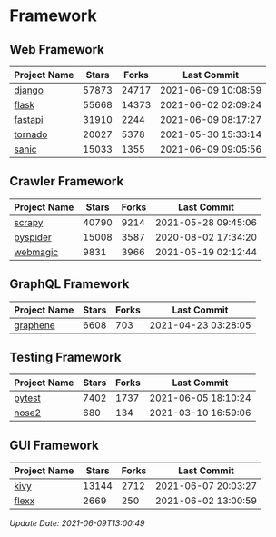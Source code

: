# Framework

## Web Framework
| Project Name | Stars | Forks | Last Commit |
| ------------ | ----- | ----- | ----------- |
| [django](https://github.com/django/django) | 57873 | 24717 | 2021-06-09 10:08:59 |
| [flask](https://github.com/pallets/flask) | 55668 | 14373 | 2021-06-02 02:09:24 |
| [fastapi](https://github.com/tiangolo/fastapi) | 31910 | 2244 | 2021-06-09 08:17:27 |
| [tornado](https://github.com/tornadoweb/tornado) | 20027 | 5378 | 2021-05-30 15:33:14 |
| [sanic](https://github.com/sanic-org/sanic) | 15033 | 1355 | 2021-06-09 09:05:56 |

## Crawler Framework
| Project Name | Stars | Forks | Last Commit |
| ------------ | ----- | ----- | ----------- |
| [scrapy](https://github.com/scrapy/scrapy) | 40790 | 9214 | 2021-05-28 09:45:06 |
| [pyspider](https://github.com/binux/pyspider) | 15008 | 3587 | 2020-08-02 17:34:20 |
| [webmagic](https://github.com/code4craft/webmagic) | 9831 | 3966 | 2021-05-19 02:12:44 |

## GraphQL Framework
| Project Name | Stars | Forks | Last Commit |
| ------------ | ----- | ----- | ----------- |
| [graphene](https://github.com/graphql-python/graphene) | 6608 | 703 | 2021-04-23 03:28:05 |

## Testing Framework
| Project Name | Stars | Forks | Last Commit |
| ------------ | ----- | ----- | ----------- |
| [pytest](https://github.com/pytest-dev/pytest) | 7402 | 1737 | 2021-06-05 18:10:24 |
| [nose2](https://github.com/nose-devs/nose2) | 680 | 134 | 2021-03-10 16:59:06 |

## GUI Framework
| Project Name | Stars | Forks | Last Commit |
| ------------ | ----- | ----- | ----------- |
| [kivy](https://github.com/kivy/kivy) | 13144 | 2712 | 2021-06-07 20:03:27 |
| [flexx](https://github.com/flexxui/flexx) | 2669 | 250 | 2021-06-02 13:00:59 |

*Update Date: 2021-06-09T13:00:49*